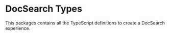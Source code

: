 # DocSearch Types

This packages contains all the TypeScript definitions to create a DocSearch experience.
